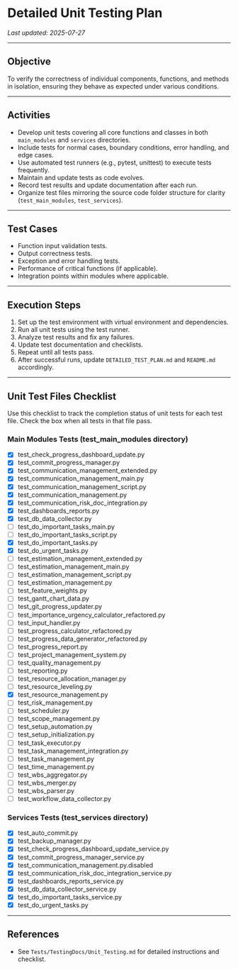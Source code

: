 # Detailed Unit Testing Plan

_Last updated: 2025-07-27_

---

## Objective

To verify the correctness of individual components, functions, and methods in isolation, ensuring they behave as expected under various conditions.

---

## Activities

- Develop unit tests covering all core functions and classes in both `main_modules` and `services` directories.
- Include tests for normal cases, boundary conditions, error handling, and edge cases.
- Use automated test runners (e.g., pytest, unittest) to execute tests frequently.
- Maintain and update tests as code evolves.
- Record test results and update documentation after each run.
- Organize test files mirroring the source code folder structure for clarity (`test_main_modules`, `test_services`).

---

## Test Cases

- Function input validation tests.
- Output correctness tests.
- Exception and error handling tests.
- Performance of critical functions (if applicable).
- Integration points within modules where applicable.

---

## Execution Steps

1. Set up the test environment with virtual environment and dependencies.
2. Run all unit tests using the test runner.
3. Analyze test results and fix any failures.
4. Update test documentation and checklists.
5. Repeat until all tests pass.
6. After successful runs, update `DETAILED_TEST_PLAN.md` and `README.md` accordingly.

---

## Unit Test Files Checklist

Use this checklist to track the completion status of unit tests for each test file. Check the box when all tests in that file pass.

### Main Modules Tests (test_main_modules directory)
- [x] test_check_progress_dashboard_update.py
- [x] test_commit_progress_manager.py
- [x] test_communication_management_extended.py
- [x] test_communication_management_main.py
- [x] test_communication_management_script.py
- [x] test_communication_management.py
- [x] test_communication_risk_doc_integration.py
- [x] test_dashboards_reports.py
- [x] test_db_data_collector.py
- [ ] test_do_important_tasks_main.py
- [ ] test_do_important_tasks_script.py
- [x] test_do_important_tasks.py
- [x] test_do_urgent_tasks.py
- [ ] test_estimation_management_extended.py
- [ ] test_estimation_management_main.py
- [ ] test_estimation_management_script.py
- [ ] test_estimation_management.py
- [ ] test_feature_weights.py
- [ ] test_gantt_chart_data.py
- [ ] test_git_progress_updater.py
- [ ] test_importance_urgency_calculator_refactored.py
- [ ] test_input_handler.py
- [ ] test_progress_calculator_refactored.py
- [ ] test_progress_data_generator_refactored.py
- [ ] test_progress_report.py
- [ ] test_project_management_system.py
- [ ] test_quality_management.py
- [ ] test_reporting.py
- [ ] test_resource_allocation_manager.py
- [ ] test_resource_leveling.py
- [x] test_resource_management.py
- [ ] test_risk_management.py
- [ ] test_scheduler.py
- [ ] test_scope_management.py
- [ ] test_setup_automation.py
- [ ] test_setup_initialization.py
- [ ] test_task_executor.py
- [ ] test_task_management_integration.py
- [ ] test_task_management.py
- [ ] test_time_management.py
- [ ] test_wbs_aggregator.py
- [ ] test_wbs_merger.py
- [ ] test_wbs_parser.py
- [ ] test_workflow_data_collector.py

### Services Tests (test_services directory)
- [x] test_auto_commit.py
- [x] test_backup_manager.py
- [x] test_check_progress_dashboard_update_service.py
- [x] test_commit_progress_manager_service.py
- [x] test_communication_management.py.disabled
- [x] test_communication_risk_doc_integration_service.py
- [x] test_dashboards_reports_service.py
- [x] test_db_data_collector_service.py
- [x] test_do_important_tasks_service.py
- [x] test_do_urgent_tasks.py

---

## References

- See `Tests/TestingDocs/Unit_Testing.md` for detailed instructions and checklist.
